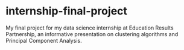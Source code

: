 # internship-final-project
My final project for my data science internship at Education Results Partnership, an informative presentation on clustering algorithms and Principal Component Analysis.
